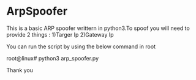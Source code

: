 # ArpSpoofer

This is a basic ARP spoofer writtern in python3.To spoof you will need to provide  2 things :
1)Targer Ip
2)Gateway Ip

You can run the script by using the below command in root 

root@linux# python3 arp_spoofer.py


Thank you
